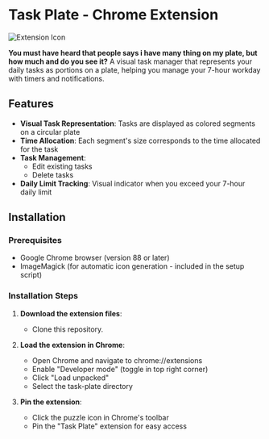# Task Plate - Chrome Extension

![Extension Icon](icons/logo.png)

**You must have heard that people says i have many thing on my plate, but how much and do you see it?**
A visual task manager that represents your daily tasks as portions on a plate, helping you manage your 7-hour workday with timers and notifications.
## Features

- **Visual Task Representation**: Tasks are displayed as colored segments on a circular plate
- **Time Allocation**: Each segment's size corresponds to the time allocated for the task
- **Task Management**:
  - Edit existing tasks
  - Delete tasks
- **Daily Limit Tracking**: Visual indicator when you exceed your 7-hour daily limit

## Installation

### Prerequisites
- Google Chrome browser (version 88 or later)
- ImageMagick (for automatic icon generation - included in the setup script)

### Installation Steps

1. **Download the extension files**:
   - Clone this repository.

2. **Load the extension in Chrome**:
   - Open Chrome and navigate to chrome://extensions
   - Enable "Developer mode" (toggle in top right corner)
   - Click "Load unpacked"
   - Select the task-plate directory
3. **Pin the extension**:
   - Click the puzzle icon in Chrome's toolbar
   - Pin the "Task Plate" extension for easy access
